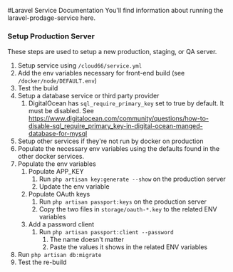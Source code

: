 #Laravel Service Documentation
You'll find information about running the laravel-prodage-service here.
### Setup Production Server
These steps are used to setup a new production, staging, or QA server.
1. Setup service using `/cloud66/service.yml`
1. Add the env variables necessary for front-end build (see `/docker/node/DEFAULT.env`)
1. Test the build
1. Setup a database service or third party provider
    1. DigitalOcean has `sql_require_primary_key` set to true by default. It must be disabled. See https://www.digitalocean.com/community/questions/how-to-disable-sql_require_primary_key-in-digital-ocean-manged-database-for-mysql
1. Setup other services if they're not run by docker on production
1. Populate the necessary env variables using the defaults found in the other docker services.
1. Populate the env variables
    1. Populate APP_KEY
        1. Run `php artisan key:generate --show` on the production server
        1. Update the env variable
    1. Populate OAuth keys
        1. Run `php artisan passport:keys` on the production server
        1. Copy the two files in `storage/oauth-*.key` to the related ENV variables
    1. Add a password client
        1. Run `php artisan passport:client --password`
            1. The name doesn't matter
            1. Paste the values it shows in the related ENV variables
1. Run `php artisan db:migrate`
1. Test the re-build